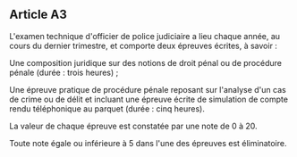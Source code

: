 Article A3
----
L'examen technique d'officier de police judiciaire a lieu chaque année, au cours
du dernier trimestre, et comporte deux épreuves écrites, à savoir :

Une composition juridique sur des notions de droit pénal ou de procédure pénale
(durée : trois heures) ;

Une épreuve pratique de procédure pénale reposant sur l'analyse d'un cas de
crime ou de délit et incluant une épreuve écrite de simulation de compte rendu
téléphonique au parquet (durée : cinq heures).

La valeur de chaque épreuve est constatée par une note de 0 à 20.

Toute note égale ou inférieure à 5 dans l'une des épreuves est éliminatoire.

